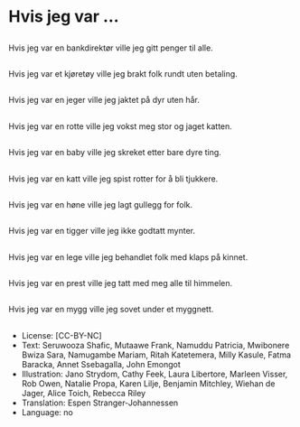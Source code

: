 # Hvis jeg var …

##
Hvis jeg var en bankdirektør ville jeg gitt penger til alle.

##
Hvis jeg var et kjøretøy ville jeg brakt folk rundt uten betaling.

##
Hvis jeg var en jeger ville jeg jaktet på dyr uten hår.

##
Hvis jeg var en rotte ville jeg vokst meg stor og jaget katten.

##
Hvis jeg var en baby ville jeg skreket etter bare dyre ting.

##
Hvis jeg var en katt ville jeg spist rotter for å bli tjukkere.

##
Hvis jeg var en høne ville jeg lagt gullegg for folk.

##
Hvis jeg var en tigger ville jeg ikke godtatt mynter.

##
Hvis jeg var en lege ville jeg behandlet folk med klaps på kinnet.

##
Hvis jeg var en prest ville jeg tatt med meg alle til himmelen.

##
Hvis jeg var en mygg ville jeg sovet under et myggnett.

##
* License: [CC-BY-NC]
* Text: Seruwooza Shafic, Mutaawe Frank, Namuddu Patricia, Mwibonere Bwiza Sara, Namugambe Mariam, Ritah Katetemera, Milly Kasule, Fatma Baracka, Annet Ssebagalla, John Emongot
* Illustration: Jano Strydom, Cathy Feek, Laura Libertore, Marleen Visser, Rob Owen, Natalie Propa, Karen Lilje, Benjamin Mitchley, Wiehan de Jager, Alice Toich, Rebecca Riley
* Translation: Espen Stranger-Johannessen
* Language: no
